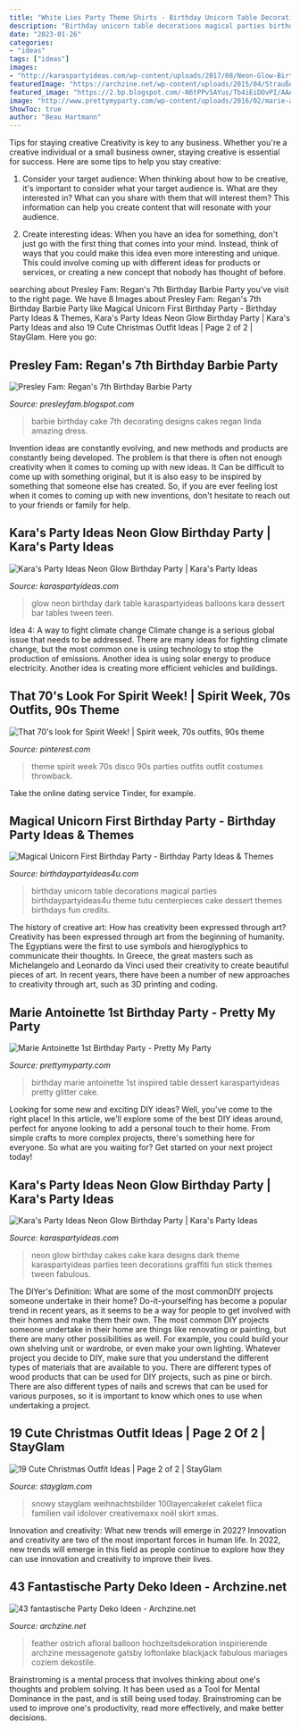 ```yaml
---
title: "White Lies Party Theme Shirts - Birthday Unicorn Table Decorations Magical Parties Birthdaypartyideas4u Theme Tutu Centerpieces Cake Dessert Themes Birthdays Fun Credits"
description: "Birthday unicorn table decorations magical parties birthdaypartyideas4u theme tutu centerpieces cake dessert themes birthdays fun credits"
date: "2023-01-26"
categories:
- "ideas"
tags: ["ideas"]
images:
- "http://karaspartyideas.com/wp-content/uploads/2017/08/Neon-Glow-Birthday-Party-via-Karas-Party-Ideas-KarasPartyIdeas.com21.jpeg"
featuredImage: "https://archzine.net/wp-content/uploads/2015/04/Straußenfedern-als-Tischdekoration.jpg"
featured_image: "https://2.bp.blogspot.com/-N6tPPv5AYus/Tb4iEiDOvPI/AAAAAAAAJew/Xe5w4L14r6g/s1600/11611.jpg"
image: "http://www.prettymyparty.com/wp-content/uploads/2016/02/marie-antoinette-1st-birthday-party-dessert-table-2.jpg"
ShowToc: true
author: "Beau Hartmann"
---
```



Tips for staying creative
Creativity is key to any business. Whether you're a creative individual or a small business owner, staying creative is essential for success. Here are some tips to help you stay creative: 
1. Consider your target audience: When thinking about how to be creative, it's important to consider what your target audience is. What are they interested in? What can you share with them that will interest them? This information can help you create content that will resonate with your audience. 

2. Create interesting ideas: When you have an idea for something, don't just go with the first thing that comes into your mind. Instead, think of ways that you could make this idea even more interesting and unique. This could involve coming up with different ideas for products or services, or creating a new concept that nobody has thought of before. 


	

		
searching about Presley Fam: Regan&#039;s 7th Birthday Barbie Party you've visit to the right page. We have 8 Images about Presley Fam: Regan&#039;s 7th Birthday Barbie Party like Magical Unicorn First Birthday Party - Birthday Party Ideas &amp; Themes, Kara&#039;s Party Ideas Neon Glow Birthday Party | Kara&#039;s Party Ideas and also 19 Cute Christmas Outfit Ideas | Page 2 of 2 | StayGlam. Here you go:
		
    
## Presley Fam: Regan&#039;s 7th Birthday Barbie Party

<img loading=lazy src="https://2.bp.blogspot.com/-N6tPPv5AYus/Tb4iEiDOvPI/AAAAAAAAJew/Xe5w4L14r6g/s1600/11611.jpg" onerror="this.onerror=null;this.src='https://tse1.mm.bing.net/th?id=OIP.xSmEiOPWxGyaB0Io7LvEjwHaLC&amp;pid=15.1';" alt="Presley Fam: Regan&#039;s 7th Birthday Barbie Party">

_Source: presleyfam.blogspot.com_

>barbie birthday cake 7th decorating designs cakes regan linda amazing dress. 

	

Invention ideas are constantly evolving, and new methods and products are constantly being developed. The problem is that there is often not enough creativity when it comes to coming up with new ideas. It Can be difficult to come up with something original, but it is also easy to be inspired by something that someone else has created. So, if you are ever feeling lost when it comes to coming up with new inventions, don't hesitate to reach out to your friends or family for help.

    
## Kara&#039;s Party Ideas Neon Glow Birthday Party | Kara&#039;s Party Ideas

<img loading=lazy src="http://karaspartyideas.com/wp-content/uploads/2017/08/Neon-Glow-Birthday-Party-via-Karas-Party-Ideas-KarasPartyIdeas.com21.jpeg" onerror="this.onerror=null;this.src='https://tse4.mm.bing.net/th?id=OIP.eqheQj2BzDVgzVWXSjv6dgHaE8&amp;pid=15.1';" alt="Kara&#039;s Party Ideas Neon Glow Birthday Party | Kara&#039;s Party Ideas">

_Source: karaspartyideas.com_

>glow neon birthday dark table karaspartyideas balloons kara dessert bar tables tween teen. 

	

Idea 4: A way to fight climate change
Climate change is a serious global issue that needs to be addressed. There are many ideas for fighting climate change, but the most common one is using technology to stop the production of emissions. Another idea is using solar energy to produce electricity. Another idea is creating more efficient vehicles and buildings.

    
## That 70&#039;s Look For Spirit Week! | Spirit Week, 70s Outfits, 90s Theme

<img loading=lazy src="https://i.pinimg.com/originals/cd/d7/a4/cdd7a4eea3f8498652c0919f39d23a09.jpg" onerror="this.onerror=null;this.src='https://tse3.mm.bing.net/th?id=OIP.kJQn4aVz9maYlYoqVfE4vwHaLH&amp;pid=15.1';" alt="That 70&#039;s look for Spirit Week! | Spirit week, 70s outfits, 90s theme">

_Source: pinterest.com_

>theme spirit week 70s disco 90s parties outfits outfit costumes throwback. 

	

Take the online dating service Tinder, for example.

    
## Magical Unicorn First Birthday Party - Birthday Party Ideas &amp; Themes

<img loading=lazy src="http://www.birthdaypartyideas4u.com/wp-content/uploads/2017/04/first-unicorn-birthday-party-tutu-table-skirting1-600x812.jpg" onerror="this.onerror=null;this.src='https://tse1.mm.bing.net/th?id=OIP.skPLNjTbBrjCyS2ARJBAqQHaKB&amp;pid=15.1';" alt="Magical Unicorn First Birthday Party - Birthday Party Ideas &amp; Themes">

_Source: birthdaypartyideas4u.com_

>birthday unicorn table decorations magical parties birthdaypartyideas4u theme tutu centerpieces cake dessert themes birthdays fun credits. 

	

The history of creative art: How has creativity been expressed through art?
Creativity has been expressed through art from the beginning of humanity. The Egyptians were the first to use symbols and hieroglyphics to communicate their thoughts. In Greece, the great masters such as Michelangelo and Leonardo da Vinci used their creativity to create beautiful pieces of art. In recent years, there have been a number of new approaches to creativity through art, such as 3D printing and coding.

    
## Marie Antoinette 1st Birthday Party - Pretty My Party

<img loading=lazy src="http://www.prettymyparty.com/wp-content/uploads/2016/02/marie-antoinette-1st-birthday-party-dessert-table-2.jpg" onerror="this.onerror=null;this.src='https://tse4.mm.bing.net/th?id=OIP.9DJoZsWkk2wn9-TVyRss9gHaM5&amp;pid=15.1';" alt="Marie Antoinette 1st Birthday Party - Pretty My Party">

_Source: prettymyparty.com_

>birthday marie antoinette 1st inspired table dessert karaspartyideas pretty glitter cake. 

	

Looking for some new and exciting DIY ideas? Well, you've come to the right place! In this article, we'll explore some of the best DIY ideas around, perfect for anyone looking to add a personal touch to their home. From simple crafts to more complex projects, there's something here for everyone. So what are you waiting for? Get started on your next project today!

    
## Kara&#039;s Party Ideas Neon Glow Birthday Party | Kara&#039;s Party Ideas

<img loading=lazy src="https://karaspartyideas.com/wp-content/uploads/2017/08/Neon-Glow-Birthday-Party-via-Karas-Party-Ideas-KarasPartyIdeas.com1_.jpeg" onerror="this.onerror=null;this.src='https://tse2.mm.bing.net/th?id=OIP.xuwcXJFW0XfNio8VNgyWmgHaLG&amp;pid=15.1';" alt="Kara&#039;s Party Ideas Neon Glow Birthday Party | Kara&#039;s Party Ideas">

_Source: karaspartyideas.com_

>neon glow birthday cakes cake kara designs dark theme karaspartyideas parties teen decorations graffiti fun stick themes tween fabulous. 

	

The DIYer's Definition: What are some of the most commonDIY projects someone undertake in their home?
Do-it-yourselfing has become a popular trend in recent years, as it seems to be a way for people to get involved with their homes and make them their own. The most common DIY projects someone undertake in their home are things like renovating or painting, but there are many other possibilities as well. For example, you could build your own shelving unit or wardrobe, or even make your own lighting.
Whatever project you decide to DIY, make sure that you understand the different types of materials that are available to you. There are different types of wood products that can be used for DIY projects, such as pine or birch. There are also different types of nails and screws that can be used for various purposes, so it is important to know which ones to use when undertaking a project.

    
## 19 Cute Christmas Outfit Ideas | Page 2 Of 2 | StayGlam

<img loading=lazy src="https://stayglam.com/wp-content/uploads/2016/11/100layercakelet.jpg" onerror="this.onerror=null;this.src='https://tse4.mm.bing.net/th?id=OIP.BLXrMp2cRXPFOe4c46C7hAAAAA&amp;pid=15.1';" alt="19 Cute Christmas Outfit Ideas | Page 2 of 2 | StayGlam">

_Source: stayglam.com_

>snowy stayglam weihnachtsbilder 100layercakelet cakelet fiica familien vail idolover creativemaxx noël skirt xmas. 

	

Innovation and creativity: What new trends will emerge in 2022?
Innovation and creativity are two of the most important forces in human life. In 2022, new trends will emerge in this field as people continue to explore how they can use innovation and creativity to improve their lives.

    
## 43 Fantastische Party Deko Ideen - Archzine.net

<img loading=lazy src="https://archzine.net/wp-content/uploads/2015/04/Straußenfedern-als-Tischdekoration.jpg" onerror="this.onerror=null;this.src='https://tse3.mm.bing.net/th?id=OIP.o2XSyrPIPn-YZ3a2G3AUvQHaLH&amp;pid=15.1';" alt="43 fantastische Party Deko Ideen - Archzine.net">

_Source: archzine.net_

>feather ostrich afloral balloon hochzeitsdekoration inspirierende archzine messagenote gatsby loftonlake blackjack fabulous mariages coziem dekostile. 

	

Brainstroming is a mental process that involves thinking about one's thoughts and problem solving. It has been used as a Tool for Mental Dominance in the past, and is still being used today. Brainstroming can be used to improve one's productivity, read more effectively, and make better decisions.

